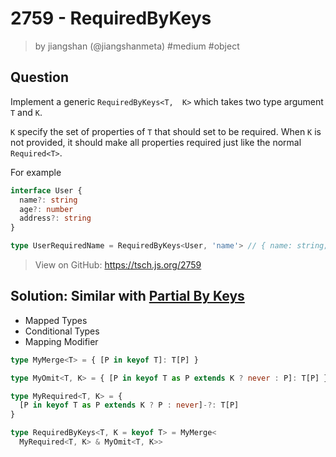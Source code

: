 # 2759 - RequiredByKeys
> by jiangshan (@jiangshanmeta) #medium #object

## Question

Implement a generic `RequiredByKeys<T,  K>` which takes two type argument `T` and `K`.

`K` specify the set of properties of `T` that should set to be required. When `K` is not provided, it should make all properties required just like the normal `Required<T>`.

For example

```typescript
interface User {
  name?: string
  age?: number
  address?: string
}

type UserRequiredName = RequiredByKeys<User, 'name'> // { name: string; age?: number; address?: string }

```

> View on GitHub: https://tsch.js.org/2759

## Solution: Similar with [Partial By Keys](partial-by-keys.md)

- Mapped Types
- Conditional Types
- Mapping Modifier

```ts
type MyMerge<T> = { [P in keyof T]: T[P] }

type MyOmit<T, K> = { [P in keyof T as P extends K ? never : P]: T[P] }

type MyRequired<T, K> = {
  [P in keyof T as P extends K ? P : never]-?: T[P]
}

type RequiredByKeys<T, K = keyof T> = MyMerge<
  MyRequired<T, K> & MyOmit<T, K>>
```